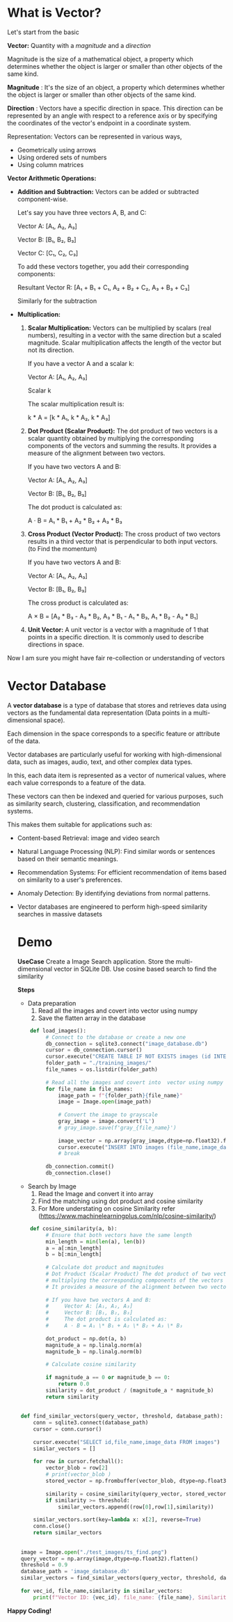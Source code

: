 
# What is Vector? 
Let's start from the basic

**Vector:** Quantity with a _magnitude_ and a _direction_

Magnitude is the size of a mathematical object, a property which determines whether the object is larger or smaller than other objects of the same kind.

**Magnitude** : It's the size of an object, a property which determines whether the object is larger or smaller than other objects of the same kind.

**Direction** : Vectors have a specific direction in space. This direction can be represented by an angle with respect to a reference axis or by specifying the coordinates of the vector's endpoint in a coordinate system.

Representation: Vectors can be represented in various ways,

- Geometrically using arrows
- Using ordered sets of numbers
- Using column matrices

**Vector Arithmetic Operations:**

- **Addition and Subtraction:** Vectors can be added or subtracted component-wise.

    Let's say you have three vectors A, B, and C:
    
    Vector A: [A₁, A₂, A₃]
    
    Vector B: [B₁, B₂, B₃]
    
    Vector C: [C₁, C₂, C₃]
    
    To add these vectors together, you add their corresponding components:
    
    Resultant Vector R: [A₁ + B₁ + C₁, A₂ + B₂ + C₂, A₃ + B₃ + C₃]
    
    Similarly for the subtraction

- **Multiplication:**

    1. **Scalar Multiplication:** Vectors can be multiplied by scalars (real numbers), resulting in a vector with the same direction but a scaled magnitude. Scalar multiplication affects the length of the vector but not its direction.
        
          If you have a vector A and a scalar k:
          
          Vector A: [A₁, A₂, A₃]
          
          Scalar k
          
          The scalar multiplication result is:
          
          k \* A = [k \* A₁, k \* A₂, k \* A₃]
    
    1. **Dot Product (Scalar Product):** The dot product of two vectors is a scalar quantity obtained by multiplying the corresponding components of the vectors and summing the results. It provides a measure of the alignment between two vectors.
    
        If you have two vectors A and B:
        
        Vector A: [A₁, A₂, A₃]
        
        Vector B: [B₁, B₂, B₃]
        
        The dot product is calculated as:
        
        A · B = A₁ \* B₁ + A₂ \* B₂ + A₃ \* B₃
    
    1. **Cross Product (Vector Product):** The cross product of two vectors results in a third vector that is perpendicular to both input vectors. (to Find the momentum)
    
        If you have two vectors A and B:
        
        Vector A: [A₁, A₂, A₃]
        
        Vector B: [B₁, B₂, B₃]
        
        The cross product is calculated as:
        
        A × B = [A₂ \* B₃ - A₃ \* B₂, A₃ \* B₁ - A₁ \* B₃, A₁ \* B₂ - A₂ \* B₁]
    
    1. **Unit Vector:** A unit vector is a vector with a magnitude of 1 that points in a specific direction. It is commonly used to describe directions in space.
       

Now I am sure you might have fair re-collection or understanding of vectors

# Vector Database

A **vector database** is a type of database that stores and retrieves data using vectors as the fundamental data representation (Data points in a multi-dimensional space).

Each dimension in the space corresponds to a specific feature or attribute of the data.

Vector databases are particularly useful for working with high-dimensional data, such as images, audio, text, and other complex data types.

In this, each data item is represented as a vector of numerical values, where each value corresponds to a feature of the data.

These vectors can then be indexed and queried for various purposes, such as similarity search, clustering, classification, and recommendation systems.

This makes them suitable for applications such as:

- Content-based Retrieval: image and video search
- Natural Language Processing (NLP): Find similar words or sentences based on their semantic meanings.
- Recommendation Systems: For efficient recommendation of items based on similarity to a user's preferences.
- Anomaly Detection: By identifying deviations from normal patterns.
- Vector databases are engineered to perform high-speed similarity searches in massive datasets

  # Demo
  
  **UseCase**
  Create a Image Search application. Store the multi-dimensional vector in SQLite DB. Use cosine based search to find the similarity 
  
  **Steps**
  - Data preparation 
      1.  Read all the images and covert into  vector using numpy
      2.  Save the flatten array in the database
   ```python
       def load_images():
            # Connect to the database or create a new one
            db_connection = sqlite3.connect("image_database.db")
            cursor = db_connection.cursor()
            cursor.execute("CREATE TABLE IF NOT EXISTS images (id INTEGER PRIMARY KEY, file_name varchar(100), image_data BLOB)")
            folder_path = "./training_images/" 
            file_names = os.listdir(folder_path)
        
            # Read all the images and covert into  vector using numpy
            for file_name in file_names:       
                image_path = f"{folder_path}{file_name}" 
                image = Image.open(image_path)
        
                # Convert the image to grayscale
                gray_image = image.convert('L')
                # gray_image.save(f'gray_{file_name}')
               
                image_vector = np.array(gray_image,dtype=np.float32).flatten()
                cursor.execute("INSERT INTO images (file_name,image_data) VALUES (?,?)",(file_name,image_vector.tobytes()) )
                # break        
        
            db_connection.commit()
            db_connection.close()
  ```
  - Search by Image
      1. Read the Image and convert it into array
      2. Find the matching using dot product and cosine similarity
      3. For More understating on cosine Similarity refer (https://www.machinelearningplus.com/nlp/cosine-similarity/)
   ``` python
       def cosine_similarity(a, b):
            # Ensure that both vectors have the same length
            min_length = min(len(a), len(b))
            a = a[:min_length]
            b = b[:min_length] 
        
            # Calculate dot product and magnitudes 
            # Dot Product (Scalar Product) The dot product of two vectors is a scalar quantity obtained by
            # multiplying the corresponding components of the vectors and summing the results.
            # It provides a measure of the alignment between two vectors.
            
            # If you have two vectors A and B:        
            #     Vector A: [A₁, A₂, A₃]        
            #     Vector B: [B₁, B₂, B₃]        
            #     The dot product is calculated as:        
            #     A · B = A₁ \* B₁ + A₂ \* B₂ + A₃ \* B₃
        
            dot_product = np.dot(a, b)
            magnitude_a = np.linalg.norm(a)
            magnitude_b = np.linalg.norm(b)
        
            # Calculate cosine similarity
        
            if magnitude_a == 0 or magnitude_b == 0:
                return 0.0
            similarity = dot_product / (magnitude_a * magnitude_b)
            return similarity
    
    
    def find_similar_vectors(query_vector, threshold, database_path):
        conn = sqlite3.connect(database_path)
        cursor = conn.cursor()
    
        cursor.execute("SELECT id,file_name,image_data FROM images")
        similar_vectors = []
    
        for row in cursor.fetchall():
            vector_blob = row[2]      
            # print(vector_blob )
            stored_vector = np.frombuffer(vector_blob, dtype=np.float32)
            
            similarity = cosine_similarity(query_vector, stored_vector)      
            if similarity >= threshold:
                similar_vectors.append((row[0],row[1],similarity))
    
        similar_vectors.sort(key=lambda x: x[2], reverse=True)
        conn.close()
        return similar_vectors
    
    
    image = Image.open("./test_images/ts_find.png")
    query_vector = np.array(image,dtype=np.float32).flatten()
    threshold = 0.9
    database_path = 'image_database.db'
    similar_vectors = find_similar_vectors(query_vector, threshold, database_path)    
    
    for vec_id, file_name,similarity in similar_vectors:
        print(f"Vector ID: {vec_id}, file_name: {file_name}, Similarity: {similarity}")
   ```
    
**Happy Coding!**
